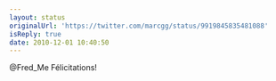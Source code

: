 ```yaml
---
layout: status
originalUrl: 'https://twitter.com/marcgg/status/9919845835481088'
isReply: true
date: 2010-12-01 10:40:50
---
```


@Fred_Me Félicitations!
